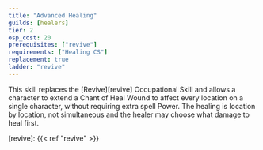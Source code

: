 ```yaml
---
title: "Advanced Healing"
guilds: [healers]
tier: 2
osp_cost: 20
prerequisites: ["revive"]
requirements: ["Healing CS"]
replacement: true
ladder: "revive"
---
```

This skill replaces the [Revive][revive] Occupational Skill and allows a character to extend a Chant of Heal Wound to affect every location on a single character, without requiring extra spell Power. The healing is location by location, not simultaneous and the healer may choose what damage to heal first.

[revive]: {{< ref "revive" >}}